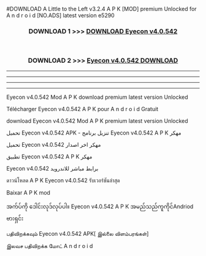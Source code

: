 #DOWNLOAD A Little to the Left v3.2.4 A P K [MOD] premium Unlocked for A n d r o i d [NO.ADS] latest version e5290 



<div align="center">

<h3>DOWNLOAD 1 >>> <a href="https://downloadmod1.web.app/?judul=Eyecon v4.0.542">DOWNLOAD Eyecon v4.0.542</a></h3><br>

<h3>DOWNLOAD 2 >>> <a href="https://downloadmod1.web.app/?judul=Eyecon v4.0.542">Eyecon v4.0.542 DOWNLOAD </a></h3>

</div>


----------------------------------------------------------

----------------------------------------------------------

----------------------------------------------------------

----------------------------------------------------------


Eyecon v4.0.542 Mod A P K download premium latest version Unlocked

Télécharger Eyecon v4.0.542 A P K pour A n d r o i d Gratuit

download Eyecon v4.0.542 Mod A P K premium latest version Unlocked

تحميل Eyecon v4.0.542 APK - تنزيل برنامج Eyecon v4.0.542 A P K مهكر

تحميل Eyecon v4.0.542 مهكر اخر اصدار

تطبيق Eyecon v4.0.542 A P K مهكر

Eyecon v4.0.542 برابط مباشر للاندرويد

ดาวน์โหลด A P K Eyecon v4.0.542 รับเวอร์ชันล่าสุด

Baixar A P K mod

အက်ပ်ကို ဒေါင်းလုဒ်လုပ်ပါ။ Eyecon v4.0.542 A P K အမည်သည်ကူကိုင်Andriod ဗားရှင်း

பதிவிறக்கவும் Eyecon v4.0.542 APK[ இல்லை விளம்பரங்கள்] 
 
இலவச பதிவிறக்க மோட் A n d r o i d



